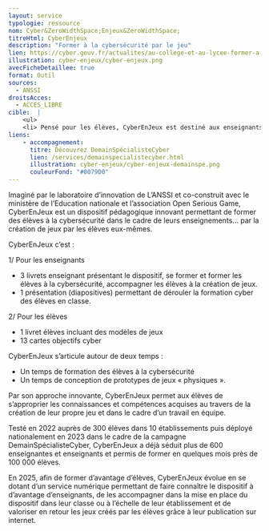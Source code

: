 ```yaml
---
layout: service
typologie: ressource
nom: Cyber&ZeroWidthSpace;Enjeux&ZeroWidthSpace;
titreHtml: CyberEnjeux
description: "Former à la cybersécurité par le jeu"
lien: https://cyber.gouv.fr/actualites/au-college-et-au-lycee-former-a-la-cybersecurite-par-le-jeu
illustration: cyber-enjeux/cyber-enjeux.png
avecFicheDetaillee: true
format: Outil 
sources:
  - ANSSI
droitsAcces:
  - ACCES_LIBRE
cible:  |
    <ul>
    <li> Pensé pour les élèves, CyberEnJeux est destiné aux enseignants de collège et de lycée. </li>
liens:
    - accompagnement:   
      titre: Découvrez DemainSpécialisteCyber 
      lien: /services/demainspecialistecyber.html
      illustration: cyber-enjeux/cyber-enjeux-demainspe.png
      couleurFond: "#0079D0"
---
```

Imaginé par le laboratoire d’innovation de L’ANSSI et co-construit avec le ministère de l’Education nationale et l’association Open Serious Game, CyberEnJeux est un dispositif pédagogique innovant permettant de former des élèves à la cybersécurité dans le cadre de leurs enseignements… par la création de jeux par les élèves eux-mêmes.

CyberEnJeux c’est :

1/ Pour les enseignants
<ul> 
  <li>3 livrets enseignant présentant le dispositif, se former et former les élèves à la cybersécurité, accompagner les élèves à la création de jeux.</li>
  <li>1 présentation (diapositives) permettant de dérouler la formation cyber des élèves en classe.</li>
</ul>

2/ Pour les élèves
<ul>
  <li>1 livret élèves incluant des modèles de jeux</li>
  <li>13 cartes objectifs cyber</li>
</ul>

CyberEnJeux s’articule autour de deux temps :
<ul>
  <li>Un temps de formation des élèves à la cybersécurité</li>
  <li>Un temps de conception de prototypes de jeux « physiques ».</li>
</ul>

Par son approche innovante, CyberEnJeux permet aux élèves de s’approprier les connaissances et compétences acquises au travers de la création de leur propre jeu et dans le cadre d’un travail en équipe.

Testé en 2022 auprès de 300 élèves dans 10 établissements puis déployé nationalement en 2023 dans le cadre de la campagne DemainSpécialisteCyber, CyberEnJeux a déjà séduit plus de 600 enseignantes et enseignants et permis de former en quelques mois près de 100 000 élèves.

En 2025, afin de former d’avantage d’élèves, CyberEnJeux évolue en se dotant d’un service numérique permettant de faire connaître le dispositif à d’avantage d’enseignants, de les accompagner dans la mise en place du dispositif dans leur classe ou à l’échelle de leur établissement et de valoriser en retour les jeux créés par les élèves grâce à leur publication sur internet.